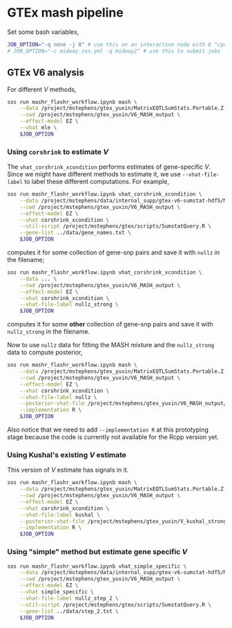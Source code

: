 # GTEx mash pipeline

Set some bash variables,

```bash
JOB_OPTION="-q none -j 8" # use this on an interactive node with 8 "cpus" required.
# JOB_OPTION="-c midway_sos.yml -q midway2" # use this to submit jobs
```

## GTEx V6 analysis

For different $V$ methods,

```bash
sos run mashr_flashr_workflow.ipynb mash \
    --data /project/mstephens/gtex_yuxin/MatrixEQTLSumStats.Portable.Z.rds \
    --cwd /project/mstephens/gtex_yuxin/V6_MASH_output \
    --effect-model EZ \
    --vhat mle \
    $JOB_OPTION
```

### Using `corshrink` to estimate $V$

The `vhat_corshrink_xcondition` performs estimates of gene-specific $V$. Since we might have different methods to estimate it, we use `--vhat-file-label` to label these different computations. For example,

```bash
sos run mashr_flashr_workflow.ipynb vhat_corshrink_xcondition \
    --data /project/mstephens/data/internal_supp/gtex-v6-sumstat-hdf5/MatrixEQTLSumStats.h5 \
    --cwd /project/mstephens/gtex_yuxin/V6_MASH_output \
    --effect-model EZ \
    --vhat corshrink_xcondition \
    --util-script /project/mstephens/gtex/scripts/SumstatQuery.R \
    --gene-list ../data/gene_names.txt \
    $JOB_OPTION
```

computes it for some collection of gene-snp pairs and save it with `nullz` in the filename; 

```bash
sos run mashr_flashr_workflow.ipynb vhat_corshrink_xcondition \
    --data ... \
    --cwd /project/mstephens/gtex_yuxin/V6_MASH_output \
    --effect-model EZ \
    --vhat corshrink_xcondition \
    --vhat-file-label nullz_strong \
    $JOB_OPTION
```

computes it for some **other** collection of gene-snp pairs and save it with `nullz_strong` in the filename.

Now to use `nullz` data for fitting the MASH mixture and the `nullz_strong` data to compute posterior,

```bash
sos run mashr_flashr_workflow.ipynb mash \
    --data /project/mstephens/gtex_yuxin/MatrixEQTLSumStats.Portable.Z.rds \
    --cwd /project/mstephens/gtex_yuxin/V6_MASH_output \
    --effect-model EZ \
    --vhat corshrink_xcondition \
    --vhat-file-label nullz \
    --posterior-vhat-file /project/mstephens/gtex_yuxin/V6_MASH_output/MatrixEQTLSumStats.Portable.Z.EZ.FL_PC3.V_corshrink_xcondition_nullz_strong.rds \
    --implementation R \
    $JOB_OPTION
```

Also notice that we need to add `--implementation R` at this prototyping stage because the code is currently not available for the Rcpp version yet.

### Using Kushal's existing $V$ estimate

This version of $V$ estimate has signals in it.

```bash
sos run mashr_flashr_workflow.ipynb mash \
    --data /project/mstephens/gtex_yuxin/MatrixEQTLSumStats.Portable.Z.rds \
    --cwd /project/mstephens/gtex_yuxin/V6_MASH_output \
    --effect-model EZ \
    --vhat corshrink_xcondition \
    --vhat-file-label kushal \
    --posterior-vhat-file /project/mstephens/gtex_yuxin/V_kushal_strong_tissuewide.rds \
    --implementation R \
    $JOB_OPTION
```

### Using "simple" method but estimate gene specific $V$

```bash
sos run mashr_flashr_workflow.ipynb vhat_simple_specific \
    --data /project/mstephens/data/internal_supp/gtex-v6-sumstat-hdf5/MatrixEQTLSumStats.h5 \
    --cwd /project/mstephens/gtex_yuxin/V6_MASH_output \
    --effect-model EZ \
    --vhat simple_specific \
    --vhat-file-label nullz_step_2 \
    --util-script /project/mstephens/gtex/scripts/SumstatQuery.R \
    --gene-list ../data/step_2.txt \
    $JOB_OPTION
```
